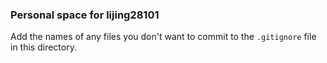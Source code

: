 ### Personal space for lijing28101

Add the names of any files you don't want to commit to the ```.gitignore``` file in this directory.
